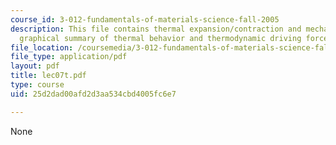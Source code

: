 ```yaml
---
course_id: 3-012-fundamentals-of-materials-science-fall-2005
description: This file contains thermal expansion/contraction and mechanical expansion/compression,
  graphical summary of thermal behavior and thermodynamic driving forces.
file_location: /coursemedia/3-012-fundamentals-of-materials-science-fall-2005/25d2dad00afd2d3aa534cbd4005fc6e7_lec07t.pdf
file_type: application/pdf
layout: pdf
title: lec07t.pdf
type: course
uid: 25d2dad00afd2d3aa534cbd4005fc6e7

---
```

None